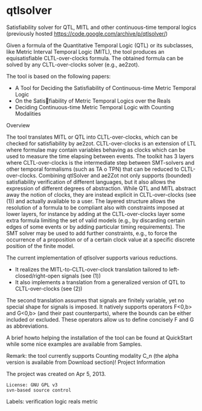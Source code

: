 # qtlsolver
Satisfiability solver for QTL, MITL and other continuous-time temporal logics  (previously hosted https://code.google.com/archive/p/qtlsolver/)

Given a formula of the Quantitative Temporal Logic (QTL) or its subclasses, like Metric Interval Temporal Logic (MITL), the tool produces an equisatisfiable CLTL-over-clocks formula. The obtained formula can be solved by any CLTL-over-clocks solver (e.g., ae2zot).

The tool is based on the following papers:

- A Tool for Deciding the Satisfiability of Continuous-time Metric Temporal Logic
- On the Satisfiability of Metric Temporal Logics over the Reals
- Deciding Continuous-time Metric Temporal Logic with Counting Modalities 

Overview

The tool translates MITL or QTL into CLTL-over-clocks, which can be checked for satisfiability by ae2zot. CLTL-over-clocks is an extension of LTL where formulae may contain variables behaving as clocks which can be used to measure the time elapsing between events. The toolkit has 3 layers where CLTL-over-clocks is the intermediate step between SMT-solvers and other temporal formalisms (such as TA o TPN) that can be reduced to CLTL-over-clocks. Combining qtlSolver and ae2Zot not only supports (bounded) satisfiability verification of different languages, but it also allows the expression of different degrees of abstraction. While QTL and MITL abstract away the notion of clocks, they are instead explicit in CLTL-over-clocks (see (1)) and actually available to a user. The layered structure allows the resolution of a formula to be compliant also with constraints imposed at lower layers, for instance by adding at the CLTL-over-clocks layer some extra formula limiting the set of valid models (e.g., by discarding certain edges of some events or by adding particular timing requirements). The SMT solver may be used to add further constraints, e.g., to force the occurrence of a proposition or of a certain clock value at a specific discrete position of the finite model.

The current implementation of qtlsolver supports various reductions.

- It realizes the MITL-to-CLTL-over-clock translation tailored to left-closed/right-open signals (see (1))
- It also implements a translation from a generalized version of QTL to CLTL-over-clocks (see (2))

The second translation assumes that signals are finitely variable, yet no special shape for signals is imposed. It natively supports operators F<0,b> and G<0,b> (and their past counterparts), where the bounds can be either included or excluded. These operators allow us to define concisely F and G as abbreviations.

A brief howto helping the installation of the tool can be found at QuickStart while some nice examples are available from Samples.

Remark: the tool currently supports Counting modality C_n (the alpha version is available from Download section)!
Project Information

The project was created on Apr 5, 2013.

    License: GNU GPL v3
    svn-based source control

Labels:
verification logic reals metric

